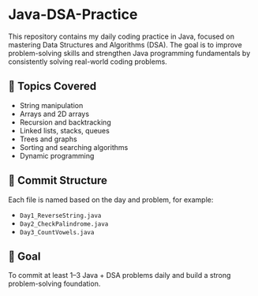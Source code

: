 # Java-DSA-Practice

This repository contains my daily coding practice in Java, focused on mastering Data Structures and Algorithms (DSA). The goal is to improve problem-solving skills and strengthen Java programming fundamentals by consistently solving real-world coding problems.

## 📌 Topics Covered
- String manipulation
- Arrays and 2D arrays
- Recursion and backtracking
- Linked lists, stacks, queues
- Trees and graphs
- Sorting and searching algorithms
- Dynamic programming

## 📅 Commit Structure
Each file is named based on the day and problem, for example:
- `Day1_ReverseString.java`
- `Day2_CheckPalindrome.java`
- `Day3_CountVowels.java`

## 🚀 Goal
To commit at least 1–3 Java + DSA problems daily and build a strong problem-solving foundation.

